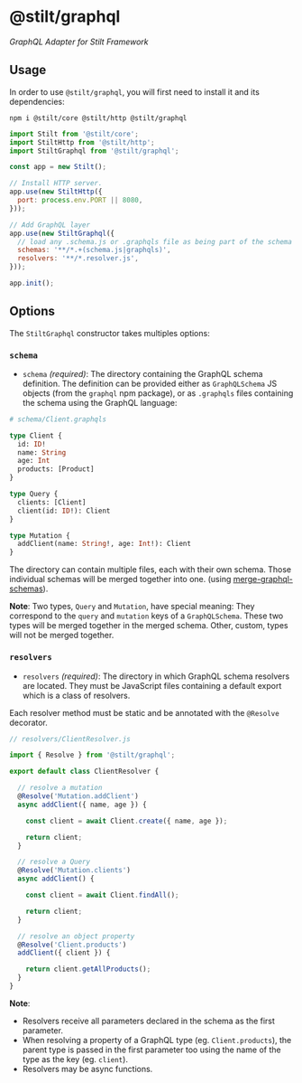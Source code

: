 # @stilt/graphql

*GraphQL Adapter for Stilt Framework*

## Usage

In order to use `@stilt/graphql`, you will first need to install it and its dependencies:

`npm i @stilt/core @stilt/http @stilt/graphql`

```javascript
import Stilt from '@stilt/core';
import StiltHttp from '@stilt/http';
import StiltGraphql from '@stilt/graphql';

const app = new Stilt();

// Install HTTP server.
app.use(new StiltHttp({
  port: process.env.PORT || 8080,
}));

// Add GraphQL layer
app.use(new StiltGraphql({
  // load any .schema.js or .graphqls file as being part of the schema
  schemas: '**/*.+(schema.js|graphqls)',
  resolvers: '**/*.resolver.js',
}));

app.init();
```

## Options

The `StiltGraphql` constructor takes multiples options:

### `schema`

- `schema` *(required)*: The directory containing the GraphQL schema definition.
The definition can be provided either as `GraphQLSchema` JS objects (from the `graphql` npm package),
or as `.graphqls` files containing the schema using the GraphQL language:

```graphql
# schema/Client.graphqls

type Client {
  id: ID!
  name: String
  age: Int
  products: [Product]
}

type Query {
  clients: [Client]
  client(id: ID!): Client
}

type Mutation {
  addClient(name: String!, age: Int!): Client
}
```

The directory can contain multiple files, each with their own schema. Those individual schemas will be merged together into one. (using [merge-graphql-schemas](https://github.com/okgrow/merge-graphql-schemas)).

**Note**: Two types, `Query` and `Mutation`, have special meaning: They correspond to the `query` and `mutation` keys of a `GraphQLSchema`. These two types will be merged together in the merged schema. Other, custom, types will not be merged together.

### `resolvers`

- `resolvers` *(required)*: The directory in which GraphQL schema resolvers are located. They must be JavaScript files containing a default export which is a class of resolvers.

Each resolver method must be static and be annotated with the `@Resolve` decorator.

```javascript
// resolvers/ClientResolver.js

import { Resolve } from '@stilt/graphql';

export default class ClientResolver {

  // resolve a mutation
  @Resolve('Mutation.addClient')
  async addClient({ name, age }) {

    const client = await Client.create({ name, age });

    return client;
  }

  // resolve a Query
  @Resolve('Mutation.clients')
  async addClient() {

    const client = await Client.findAll();

    return client;
  }

  // resolve an object property
  @Resolve('Client.products')
  addClient({ client }) {

    return client.getAllProducts();
  }
}
```

**Note**:
- Resolvers receive all parameters declared in the schema as the first parameter.
- When resolving a property of a GraphQL type (eg. `Client.products`), the parent type is passed in the first parameter too using the name of the type as the key (eg. `client`).
- Resolvers may be async functions.
